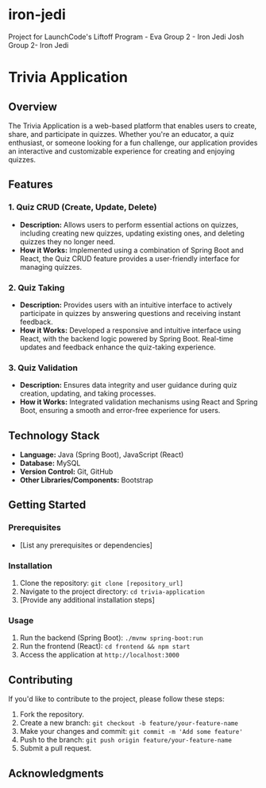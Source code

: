 # iron-jedi
Project for LaunchCode's Liftoff Program - Eva Group 2 - Iron Jedi
Josh Group 2- Iron Jedi

# Trivia Application

## Overview

The Trivia Application is a web-based platform that enables users to create, share, and participate in quizzes. Whether you're an educator, a quiz enthusiast, or someone looking for a fun challenge, our application provides an interactive and customizable experience for creating and enjoying quizzes.

## Features

### 1. Quiz CRUD (Create, Update, Delete)
- **Description:** Allows users to perform essential actions on quizzes, including creating new quizzes, updating existing ones, and deleting quizzes they no longer need.
- **How it Works:** Implemented using a combination of Spring Boot and React, the Quiz CRUD feature provides a user-friendly interface for managing quizzes.

### 2. Quiz Taking
- **Description:** Provides users with an intuitive interface to actively participate in quizzes by answering questions and receiving instant feedback.
- **How it Works:** Developed a responsive and intuitive interface using React, with the backend logic powered by Spring Boot. Real-time updates and feedback enhance the quiz-taking experience.

### 3. Quiz Validation
- **Description:** Ensures data integrity and user guidance during quiz creation, updating, and taking processes.
- **How it Works:** Integrated validation mechanisms using React and Spring Boot, ensuring a smooth and error-free experience for users.

## Technology Stack

- **Language:** Java (Spring Boot), JavaScript (React)
- **Database:** MySQL
- **Version Control:** Git, GitHub
- **Other Libraries/Components:** Bootstrap

## Getting Started

### Prerequisites

- [List any prerequisites or dependencies]

### Installation

1. Clone the repository: `git clone [repository_url]`
2. Navigate to the project directory: `cd trivia-application`
3. [Provide any additional installation steps]

### Usage

1. Run the backend (Spring Boot): `./mvnw spring-boot:run`
2. Run the frontend (React): `cd frontend && npm start`
3. Access the application at `http://localhost:3000`

## Contributing

If you'd like to contribute to the project, please follow these steps:

1. Fork the repository.
2. Create a new branch: `git checkout -b feature/your-feature-name`
3. Make your changes and commit: `git commit -m 'Add some feature'`
4. Push to the branch: `git push origin feature/your-feature-name`
5. Submit a pull request.

## Acknowledgments



